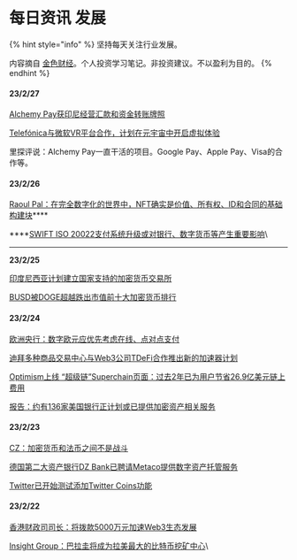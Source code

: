 # 每日资讯 发展

{% hint style="info" %}
坚持每天关注行业发展。

内容摘自 [金色财经](https://www.jinse.com/)。个人投资学习笔记。非投资建议。不以盈利为目的。
{% endhint %}



#### 23/2/27

[Alchemy Pay获印尼经营汇款和资金转账牌照](https://www.jinse.com/lives/336739.html)

[Telefónica与微软VR平台合作，计划在元宇宙中开启虚拟体验](https://www.jinse.com/lives/336659.html)

里探评说：Alchemy Pay一直干活的项目。Google Pay、Apple Pay、Visa的合作等。

#### 23/2/26

[Raoul Pal：在完全数字化的世界中，NFT确实是价值、所有权、ID和合同的基础构建块](https://www.jinse.com/lives/336639.html)****

****[SWIFT ISO 20022支付系统升级或对银行、数字货币等产生重要影响](https://www.jinse.com/lives/336623.html)\


****

**23/2/25**

[印度尼西亚计划建立国家支持的加密货币交易所](https://www.jinse.com/lives/336512.html)

[BUSD被DOGE超越跌出市值前十大加密货币排行](https://www.jinse.com/lives/336510.html)

#### **23/2/24**

[欧洲央行：数字欧元应优先考虑在线、点对点支付](https://www.jinse.com/lives/336437.html)

[迪拜多种商品交易中心与Web3公司TDeFi合作推出新的加速器计划](https://www.jinse.com/lives/336415.html)

[Optimism上线 “超级链”Superchain页面：过去2年已为用户节省26.9亿美元链上费用](https://www.jinse.com/lives/336363.html)

[报告：约有136家美国银行正计划或已提供加密资产相关服务](https://www.jinse.com/lives/336329.html)

#### **23/2/23**

[CZ：加密货币和法币之间不是战斗](https://www.jinse.com/lives/336293.html)

[德国第二大资产银行DZ Bank已聘请Metaco提供数字资产托管服务](https://www.jinse.com/lives/336264.html)

[Twitter已开始测试添加Twitter Coins功能](https://www.jinse.com/lives/336191.html)

#### 23/2/22

[香港财政司司长：将拨款5000万元加速Web3生态发展](https://www.jinse.com/lives/336035.html)

[Insight Group：巴拉圭将成为拉美最大的比特币挖矿中心](https://www.jinse.com/lives/336123.html)\
